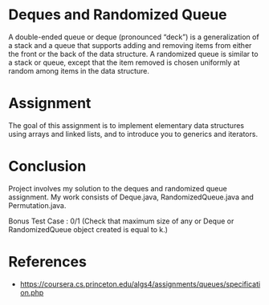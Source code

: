 # Deques and Randomized Queue
A double-ended queue or deque (pronounced “deck”) is a generalization of a stack and a queue that supports adding and removing items from either the front or the back of the data structure. A randomized queue is similar to a stack or queue, except that the item removed is chosen uniformly at random among items in the data structure.
# Assignment
The goal of this assignment is to implement elementary data structures using arrays and linked lists, and to introduce you to generics and iterators.
# Conclusion
Project involves my solution to the deques and randomized queue assignment. My work consists of Deque.java, RandomizedQueue.java and Permutation.java.

Bonus Test Case : 0/1 
(Check that maximum size of any or Deque or RandomizedQueue object created is equal to k.)
<!-- Check Issues for detailed information -->

# References
* https://coursera.cs.princeton.edu/algs4/assignments/queues/specification.php
